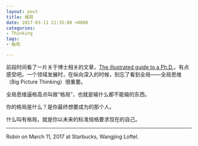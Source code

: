 ```yaml
---
layout: post
title: 格局
date: 2017-03-11 21:35:00 +0800
categories:
- Thinking
tags:
- 格局

---
```



前段时间看了一片关于博士相关的文章，[The illustrated guide to a Ph.D.](http://matt.might.net/articles/phd-school-in-pictures/)，有点感受吧。一个领域发展时，在纵向深入的时候，别忘了看到全局——全局思维（Big Picture Thinking）很重要。

全局思维逼格高点叫做“格局”，也就是输什么都不能输的东西。

你的格局是什么？是你最终想要成为的那个人。

什么叫有格局，就是你以未来的标准规格要求现在的自己。

----

Robin on March 11, 2017 at Starbucks, Wangjing Loftel.









